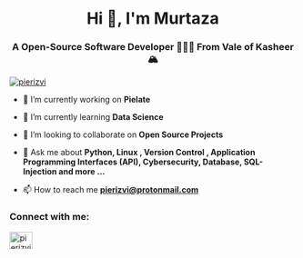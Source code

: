 <h1 align="center">Hi 👋, I'm Murtaza</h1>
<h3 align="center">A Open-Source Software Developer 👨🏻‍💻 From Vale of Kasheer 🏔</h3>

<p align="left"> <a href="https://twitter.com/pierizvi" target="blank"><img src="https://img.shields.io/twitter/follow/pierizvi?logo=twitter&style=for-the-badge" alt="pierizvi" /></a> </p>

- 🔭 I’m currently working on **Pielate**

- 🌱 I’m currently learning **Data Science**

- 👯 I’m looking to collaborate on **Open Source Projects**

- 💬 Ask me about **Python, Linux , Version Control , Application Programming Interfaces (API), Cybersecurity, Database, SQL-Injection and more ...**

- 📫 How to reach me **pierizvi@protonmail.com**

<h3 align="left">Connect with me:</h3>
<p align="left">
<a href="https://twitter.com/pierizvi" target="blank"><img align="center" src="https://raw.githubusercontent.com/rahuldkjain/github-profile-readme-generator/master/src/images/icons/Social/twitter.svg" alt="pierizvi" height="30" width="40" /></a>
</p>







